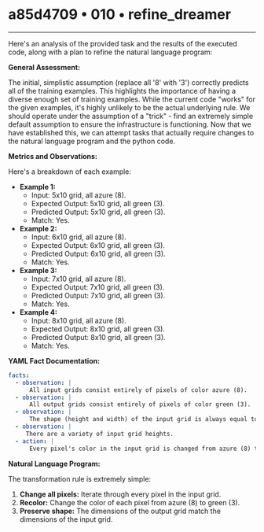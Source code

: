 # a85d4709 • 010 • refine_dreamer

---
Here's an analysis of the provided task and the results of the executed code, along with a plan to refine the natural language program:

**General Assessment:**

The initial, simplistic assumption (replace all '8' with '3') correctly predicts all of the training examples. This highlights the importance of having a diverse enough set of training examples. While the current code "works" for the given examples, it's highly unlikely to be the actual underlying rule. We should operate under the assumption of a "trick" - find an extremely simple default assumption to ensure the infrastructure is functioning. Now that we have established this, we can attempt tasks that actually require changes to the natural language program and the python code.

**Metrics and Observations:**

Here's a breakdown of each example:

*   **Example 1:**
    *   Input: 5x10 grid, all azure (8).
    *   Expected Output: 5x10 grid, all green (3).
    *   Predicted Output: 5x10 grid, all green (3).
    *   Match: Yes.
*   **Example 2:**
    *   Input: 6x10 grid, all azure (8).
    *   Expected Output: 6x10 grid, all green (3).
    *   Predicted Output: 6x10 grid, all green (3).
    *   Match: Yes.
*   **Example 3:**
    *   Input: 7x10 grid, all azure (8).
    *   Expected Output: 7x10 grid, all green (3).
    *   Predicted Output: 7x10 grid, all green (3).
    *   Match: Yes.
* **Example 4:**
    *   Input: 8x10 grid, all azure (8).
    *   Expected Output: 8x10 grid, all green (3).
    *   Predicted Output: 8x10 grid, all green (3).
    *   Match: Yes.

**YAML Fact Documentation:**

```yaml
facts:
  - observation: |
      All input grids consist entirely of pixels of color azure (8).
  - observation: |
      All output grids consist entirely of pixels of color green (3).
  - observation: |
      The shape (height and width) of the input grid is always equal to the shape of the output grid.
  - observation: |
     There are a variety of input grid heights.
  - action: |
      Every pixel's color in the input grid is changed from azure (8) to green (3) in the output grid.
```

**Natural Language Program:**

The transformation rule is extremely simple:

1.  **Change all pixels:** Iterate through every pixel in the input grid.
2.  **Recolor:** Change the color of each pixel from azure (8) to green (3).
3.  **Preserve shape:** The dimensions of the output grid match the dimensions of the input grid.

